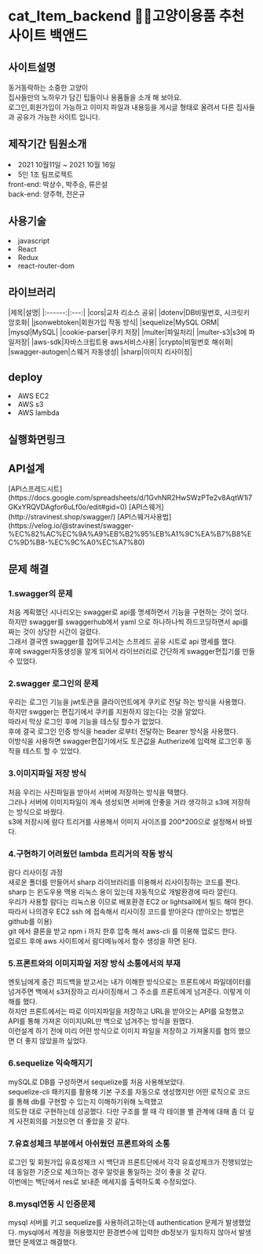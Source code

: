 # cat_Item_backend 🐱‍👓고양이용품 추천 사이트 백앤드 
<h2>사이트설명</h2> 
동거동락하는 소중한 고양이<br> 
집사들만의 노하우가 담긴 팁들이나 용품들을 소개 해 보아요.<br>
로그인,회원가입이 가능하고 이미지 파일과 내용등을 게시글 형태로 올려서 다른 집사들과 공유가 가능한 사이트 입니다. 
<h2>제작기간 팀원소개</h2> 
<li> 2021 10월11일 ~ 2021 10월 16일</li> 
<li>5인 1조 팀프로젝트<br>
  front-end: 박상수, 박주승, 류은설 <br> 
  back-end: 양주혁, 전은규 
<h2>사용기술</h2> 
<li>javascript</li> 
<li>React</li> 
<li>Redux</li> 
<li>react-router-dom</li>
<h2>라이브러리</h2> 
|제목|설명| |:------:|:---:| |cors|교차 리소스 공유| |dotenv|DB비밀번호, 시크릿키 암호화| |jsonwebtoken|회원가입 작동 방식| |sequelize|MySQL ORM| |mysql|MySQL| |cookie-parser|쿠키 저장| |multer|파일처리| |multer-s3|s3에 파일저장| |aws-sdk|자바스크립트용 aws서비스사용| |crypto|비밀번호 해쉬화| |swagger-autogen|스웨거 자동생성| |sharp|이미지 리사이징| <h2>deploy</h2> 
<li>AWS EC2 
<li>AWS s3 
<li>AWS lambda <br> 
<h2>실행화면링크</h2> 
<h2>API설계</h2> 
 [API스프레드시트](https://docs.google.com/spreadsheets/d/1GvhNR2HwSWzPTe2v8AqtW1i7GKxYRQVDAgfor6uLf0o/edit#gid=0) 
 [API스웨거](http://stravinest.shop/swagger/) 
 [API스웨거사용법](https://velog.io/@stravinest/swagger-%EC%82%AC%EC%9A%A9%EB%B2%95%EB%A1%9C%EA%B7%B8%EC%9D%B8-%EC%9C%A0%EC%A7%80) 
 <h2>문제 해결</h2> 
 <h3>1.swagger의 문제</h3> 
 처음 계획했던 시나리오는 swagger로 api를 명세하면서 기능을 구현하는 것이 었다. <br> 하지만 swagger를 swaggerhub에서 yaml 으로 하나하나씩 하드코딩하면서 api를 짜는 것이 상당한 시간이 걸렸다.<br> 그래서 결국엔 swagger를 접어두고서는 스프레드 공유 시트로 api 명세를 했다.<br> 후에 swagger자동생성을 알게 되어서 라이브러리로 간단하게 swagger편집기를 만들수 있었다.<br> <h3>2.swagger 로그인의 문제</h3> 
  우리는 로그인 기능을 jwt토큰을 클라이언트에게 쿠키로 전달 하는 방식을 사용했다.<br> 하지만 swgger는 편집기에서 쿠키를 지원하지 않는다는 것을 알았다. <br> 따라서 막상 로그인 후에 기능을 테스팅 할수가 없었다.<br> 후에 결국 로그인 인증 방식을 header 로부터 전달하는 Bearer 방식을 사용했다. <br> 이방식을 사용하면 swagger편집기에서도 토큰값을 Autherize에 입력해 로그인후 동작을 테스트 할 수 있었다.<br> 
  <h3>3.이미지파일 저장 방식 </h3> 
  처음 우리는 사진파일을 받아서 서버에 저장하는 방식을 택했다.<br> 그러나 서버에 이미지파일이 계속 생성되면 서버에 안좋을 거라 생각하고 s3에 저장하는 방식으로 바꿨다.<br> s3에 저장시에 람다 트리거를 사용해서 이미지 사이즈를 200*200으로 설정해서 바꿨다.<br> 
  <h3>4.구현하기 어려웠던 lambda 트리거의 작동 방식 </h3> 
  람다 리사이징 과정<br> 
  새로운 폴더를 만들어서 sharp 라이브러리를 이용해서 리사이징하는 코드를 짠다.<br> sharp 는 윈도우용 맥용 리눅스 용이 있는데 자동적으로 개발환경에 따라 깔린다.<br> 
  우리가 사용할 람다는 리눅스용 이므로 배포환경 EC2 or lightsail에서 빌드 해야 한다.<br> 
  따라서 나의경우 EC2 ssh 에 접속해서 리사이징 코드를 받아온다 (받아오는 방법은 github를 이용)<br> 
  git 에서 클론을 받고 npm i 까지 한후 압축 해서 aws-cli 를 이용해 업로드 한다.<br> 
  업로드 후에 aws 사이트에서 람다메뉴에서 함수 생성을 하면 된다.<br> 
  <h3>5.프론트와의 이미지파일 저장 방식 소통에서의 부재 </h3> 
  멘토님에게 중간 피드백을 받고서는 내가 이해한 방식으로는 프론트에서 파일데이터를 넘겨주면 백에서 s3저장하고 리사이징해서 그 주소를 프론트에게 넘겨준다. 이렇게 이해를 했다.<br> 
  하지만 프론트에서는 따로 이미지파일을 저장하고 URL을 받아오는 API를 요청했고 API를 통해 가져온 이미지URL만 백으로 넘겨주는 방식을 원했다. <br> 
  이런설계 하기 전에 미리 어떤 방식으로 이미지 파일을 저장하고 가져올지를 협의 했으면 더 좋지 않았을까 싶었다. 
  <h3>6.sequelize 익숙해지기</h3> mySQL로 DB를 구성하면서 sequelize를 처음 사용해보았다.<br> 
  sequelize-cli 패키지를 활용해 기본 구조를 자동으로 생성했지만 어떤 로직으로 코드를 통해 db를 구현할 수 있는지 이해하기위해 노력했고<br> 
  의도한 대로 구현하는데 성공했다. 다만 구조를 짤 때 각 테이블 별 관계에 대해 좀 더 깊게 사전회의를 거쳤으면 더 좋았을 것 같다. 
  <h3>7.유효성체크 부분에서 아쉬웠던 프론트와의 소통</h3> 로그인 및 회원가입 유효성체크 시 백단과 프론트단에서 각각 유효성체크가 진행되었는데 동일한 기준으로 체크하는 경우 알럿을 통일하는 것이 좋을 것 같다.<br> 
  이번에는 백단에서 res로 보내준 메세지를 출력하도록 수정되었다. 
  <h3>8.mysql연동 시 인증문제</h3> 
  mysql 서버를 키고 sequelize를 사용하려고하는데 authentication 문제가 발생했었다. mysql에서 계정을 허용했지만 환경변수에 입력한 db정보가 일치하지 않아서 발생했던 문제였고 해결했다.
